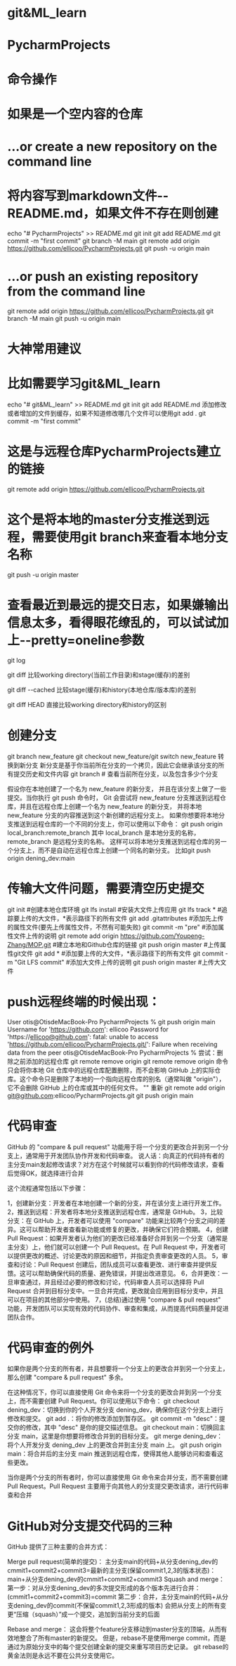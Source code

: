 # git&ML_learn
# PycharmProjects

# 命令操作
# 如果是一个空内容的仓库
# …or create a new repository on the command line
# 将内容写到markdown文件--README.md，如果文件不存在则创建
echo "# PycharmProjects" >> README.md
git init
git add README.md
git commit -m "first commit"
git branch -M main
git remote add origin https://github.com/ellicoo/PycharmProjects.git
git push -u origin main

# …or push an existing repository from the command line
git remote add origin https://github.com/ellicoo/PycharmProjects.git
git branch -M main
git push -u origin main

# 大神常用建议
# 比如需要学习git&ML_learn
echo "# git&ML_learn" >> README.md
git init
git add README.md  添加修改或者增加的文件到缓存，如果不知道修改哪几个文件可以使用git add .
git commit -m "first commit"
# 这是与远程仓库PycharmProjects建立的链接
git remote add origin https://github.com/ellicoo/PycharmProjects.git
# 这个是将本地的master分支推送到远程，需要使用git branch来查看本地分支名称
git push -u origin master


# 查看最近到最远的提交日志，如果嫌输出信息太多，看得眼花缭乱的，可以试试加上--pretty=oneline参数
git log 

git diff            比较working directory(当前工作目录)和stage(缓存)的差别

git diff --cached   比较stage(缓存)和history(本地仓库/版本库)的差别

git diff HEAD       直接比较working directory和history的区别

# 创建分支
git branch new_feature
git checkout new_feature/git switch new_feature 转换到新分支
新分支是基于你当前所在分支的一个拷贝，因此它会继承该分支的所有提交历史和文件内容
git branch # 查看当前所在分支，以及包含多少个分支

假设你在本地创建了一个名为 new_feature 的新分支，
并且在该分支上做了一些提交。当你执行 git push 命令时，
Git 会尝试将 new_feature 分支推送到远程仓库，并且在远程仓库上创建一个名为 new_feature 的新分支，
并将本地 new_feature 分支的内容推送到这个新创建的远程分支上。
如果你想要将本地分支推送到远程仓库的一个不同的分支上，你可以使用以下命令：
git push origin local_branch:remote_branch
其中 local_branch 是本地分支的名称，remote_branch 是远程分支的名称。
这样可以将本地分支推送到远程仓库的另一个分支上，而不是自动在远程仓库上创建一个同名的新分支。
比如git push origin dening_dev:main


# 传输大文件问题，需要清空历史提交
git init #创建本地仓库环境
git lfs install #安装大文件上传应用
git lfs track * #追踪要上传的大文件，*表示路径下的所有文件
git add .gitattributes #添加先上传的属性文件(要先上传属性文件，不然有可能失败)
git commit -m "pre" #添加属性文件上传的说明
git remote add origin https://github.com/Youpeng-Zhang/MOP.git #建立本地和Github仓库的链接
git push origin master #上传属性git文件
git add * #添加要上传的大文件，*表示路径下的所有文件
git commit -m "Git LFS commit" #添加大文件上传的说明
git push origin master #上传大文件


# push远程终端的时候出现：
User
otis@OtisdeMacBook-Pro PycharmProjects % git push origin main
Username for 'https://github.com': ellicoo
Password for 'https://ellicoo@github.com': 
fatal: unable to access 'https://github.com/ellicoo/PycharmProjects.git/': Failure when receiving data from the peer
otis@OtisdeMacBook-Pro PycharmProjects % 
尝试：删除之前添加的远程仓库
git remote remove origin
git remote remove origin 命令只会将你本地 Git 仓库中的远程仓库配置删除，而不会影响 GitHub 上的实际仓库。这个命令只是删除了本地的一个指向远程仓库的别名（通常叫做 "origin"），它不会删除 GitHub 上的仓库或其中的任何文件。
""
重新
git remote add origin git@github.com:ellicoo/PycharmProjects.git
git push origin main



# 代码审查

GitHub 的 "compare & pull request" 功能用于将一个分支的更改合并到另一个分支上，通常用于开发团队协作开发和代码审查。
说人话：向真正的代码持有者的主分支main发起修改请求？对方在这个时候就可以看到你的代码修改请求，查看后觉得OK，就选择进行合并

这个流程通常包括以下步骤：

1，创建新分支：开发者在本地创建一个新的分支，并在该分支上进行开发工作。
2，推送到远程：开发者将本地分支推送到远程仓库，通常是 GitHub。
3，比较分支：在 GitHub 上，开发者可以使用 "compare" 功能来比较两个分支之间的差异。这可以帮助开发者查看新功能或修复的更改，并确保它们符合预期。
4，创建 Pull Request：如果开发者认为他们的更改已经准备好合并到另一个分支（通常是主分支）上，他们就可以创建一个 Pull Request。在 Pull Request 中，开发者可以提供更改的概述、讨论更改的原因和细节，并指定负责审查更改的人员。
5，审查和讨论：Pull Request 创建后，团队成员可以查看更改、进行审查并提供反馈。这可以帮助确保代码的质量、避免错误，并提出改进意见。
6，合并更改：一旦审查通过，并且经过必要的修改和讨论，代码审查人员可以选择将 Pull Request 合并到目标分支中。一旦合并完成，更改就会应用到目标分支中，并且可以在项目的其他部分中使用。
7，(总结)通过使用 "compare & pull request" 功能，开发团队可以实现有效的代码协作、审查和集成，从而提高代码质量并促进团队合作。


# 代码审查的例外

如果你是两个分支的所有者，并且想要将一个分支上的更改合并到另一个分支上，那么创建 "compare & pull request" 多余。

在这种情况下，你可以直接使用 Git 命令来将一个分支的更改合并到另一个分支上，而不需要创建 Pull Request。你可以使用以下命令：
git checkout dening_dev：切换到你的个人开发分支 dening_dev，确保你在这个分支上进行修改和提交。
git add .：将你的修改添加到暂存区。
git commit -m "desc"：提交你的修改，其中 "desc" 是你的提交描述信息。
git checkout main：切换回主分支 main，这里是你想要将修改合并到的目标分支。
git merge dening_dev：将个人开发分支 dening_dev 上的更改合并到主分支 main 上。
git push origin main：将合并后的主分支 main 推送到远程仓库，使得其他人能够访问和查看这些更改。


当你是两个分支的所有者时，你可以直接使用 Git 命令来合并分支，而不需要创建 Pull Request。Pull Request 
主要用于向其他人的分支提交更改请求，进行代码审查和合并


# GitHub对分支提交代码的三种

GitHub 提供了三种主要的合并方式：

Merge pull request(简单的提交)：
    主分支main的代码+从分支dening_dev的cmmit1+commit2+commit3=最新的主分支(保留commit1,2,3的版本状态)：main+从分支dening_dev的cmmit1+commit2+commit3
Squash and merge：
    第一步：对从分支dening_dev的多次提交形成的各个版本先进行合并：(cmmit1+commit2+commit3)=commit
    第二步：合并，主分支main的代码+从分支dening_dev的commit(不保留commit1,2,3形成的版本)
    会把从分支上的所有变更“压缩（squash）”成一个提交，追加到当前分支的后面
    
Rebase and merge：
    这会将整个feature分支移动到master分支的顶端，从而有效地整合了所有master的新提交。
    但是，rebase不是使用merge commit，而是通过为原始分支中的每个提交创建全新的提交来重写项目历史记录。
    git rebase的黄金法则是永远不要在公共分支使用它。